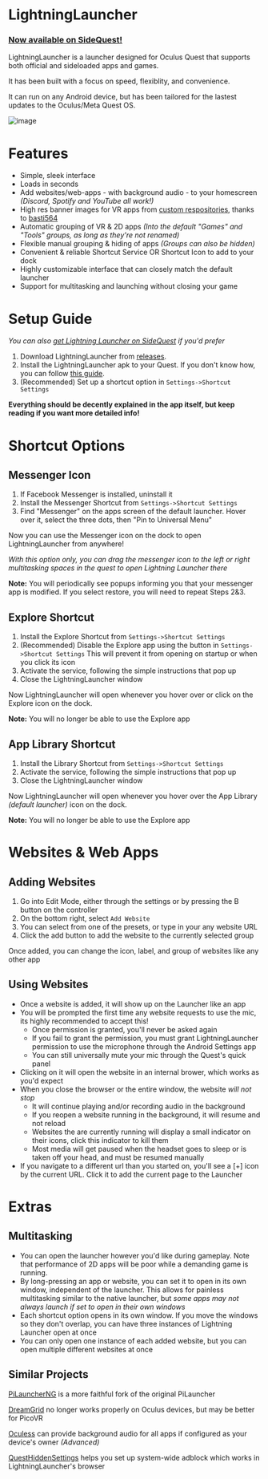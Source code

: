 # LightningLauncher
### [Now available on SideQuest!](https://sidequestvr.com/app/21783)

LightningLauncher is a launcher designed for Oculus Quest that supports both official and sideloaded apps and games.

It has been built with a focus on speed, flexiblity, and convenience.

It can run on any Android device, but has been tailored for the lastest updates to the Oculus/Meta Quest OS.

![image](https://github.com/threethan/LightningLauncher/assets/12588584/5a0acec5-2102-4afe-adb3-0f7bb4972623)

# Features
- Simple, sleek interface
- Loads in seconds
- Add websites/web-apps - with background audio - to your homescreen *(Discord, Spotify and YouTube all work!)*
- High res banner images for VR apps from [custom respositories](https://github.com/basti564/LauncherIcons), thanks to [basti564](https://github.com/basti564/)
- Automatic grouping of VR & 2D apps *(Into the default "Games" and "Tools" groups, as long as they're not renamed)*
- Flexible manual grouping & hiding of apps *(Groups can also be hidden)*
- Convenient & reliable Shortcut Service OR Shortcut Icon to add to your dock
- Highly customizable interface that can closely match the default launcher
- Support for multitasking and launching without closing your game

# Setup Guide
*You can also [get Lightning Launcher on SideQuest](https://sidequestvr.com/app/21783) if you'd prefer*
1. Download LightningLauncher from [releases](https://github.com/threethan/LightningLauncher/releases/latest).
2. Install the LightningLauncher apk to your Quest. If you don't know how, you can follow [this guide](https://innovate.it.miami.edu/_assets/pdf/tutorial-for-installing-app.pdf).
3. (Recommended) Set up a shortcut option in `Settings->Shortcut Settings`

**Everything should be decently explained in the app itself, but keep reading if you want more detailed info!**

# Shortcut Options
## Messenger Icon
1. If Facebook Messenger is installed, uninstall it
2. Install the Messenger Shortcut from `Settings->Shortcut Settings` 
3. Find "Messenger" on the apps screen of the default launcher. Hover over it, select the three dots, then "Pin to Universal Menu"
  
Now you can use the Messenger icon on the dock to open LightningLauncher from anywhere!

_With this option only, you can drag the messenger icon to the left or right multitasking spaces in the quest to open Lightning Launcher there_

**Note:** You will periodically see popups informing you that your messenger app is modified. If you select restore, you will need to repeat Steps 2&3.

## Explore Shortcut
1. Install the Explore Shortcut from `Settings->Shortcut Settings`
2. (Recommended) Disable the Explore app using the button in `Settings->Shortcut Settings` This will prevent it from opening on startup or when you click its icon
3. Activate the service, following the simple instructions that pop up
4. Close the LightningLauncher window

Now LightningLauncher will open whenever you hover over or click on the Explore icon on the dock.

**Note:** You will no longer be able to use the Explore app

## App Library Shortcut
1. Install the Library Shortcut from `Settings->Shortcut Settings`
2. Activate the service, following the simple instructions that pop up
3. Close the LightningLauncher window

Now LightningLauncher will open whenever you hover over the App Library *(default launcher)* icon on the dock.

**Note:** You will no longer be able to use the Explore app


# Websites & Web Apps
## Adding Websites
1. Go into Edit Mode, either through the settings or by pressing the B button on the controller
2. On the bottom right, select `Add Website`
3. You can select from one of the presets, or type in your any website URL
4. Click the add button to add the website to the currently selected group

Once added, you can change the icon, label, and group of websites like any other app

## Using Websites
- Once a website is added, it will show up on the Launcher like an app
- You will be prompted the first time any website requests to use the mic, its highly recommended to accept this!
  - Once permission is granted, you'll never be asked again
  - If you fail to grant the permission, you must grant LightningLauncher permission to use the microphone through the Android Settings app
  - You can still universally mute your mic through the Quest's quick panel
- Clicking on it will open the website in an internal brower, which works as you'd expect
- When you close the browser or the entire window, the website *will not stop*
  - It will continue playing and/or recording audio in the background
  - If you reopen a website running in the background, it will resume and not reload
  - Websites the are currently running will display a small indicator on their icons, click this indicator to kill them
  - Most media will get paused when the headset goes to sleep or is taken off your head, and must be resumed manually
- If you navigate to a different url than you started on, you'll see a \[+\] icon by the current URL. Click it to add the current page to the Launcher

# Extras
## Multitasking
- You can open the launcher however you'd like during gameplay. Note that performance of 2D apps will be poor while a demanding game is running.
- By long-pressing an app or website, you can set it to open in its own window, independent of the launcher. This allows for painless multitasking similar to the native launcher, but *some apps may not always launch if set to open in their own windows*
- Each shortcut option opens in its own window. If you move the windows so they don't overlap, you can have three instances of Lightning Launcher open at once
- You can only open one instance of each added website, but you can open multiple different websites at once

## Similar Projects

[PiLauncherNG](https://github.com/ValentineShilov/PiLauncherNG) is a more faithful fork of the original PiLauncher

[DreamGrid](https://github.com/basti564/DreamGrid) no longer works properly on Oculus devices, but may be better for PicoVR

[Oculess](https://github.com/basti564/Oculess) can provide background audio for all apps if configured as your device's owner *(Advanced)*

[QuestHiddenSettings](https://github.com/threethan/QuestHiddenSettings) helps you set up system-wide adblock which works in LightningLauncher's browser
